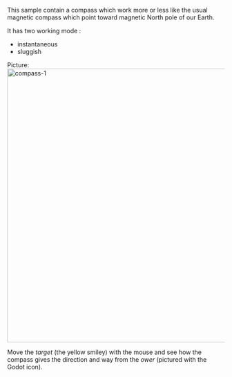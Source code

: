 This sample contain a compass which work more or less like the usual magnetic compass which point toward magnetic North pole of our Earth.

It has two working mode :
* instantaneous
* sluggish

Picture:
<img width="928" height="632" alt="compass-1" src="https://github.com/user-attachments/assets/4c191c88-7a7b-480a-942b-03687fa3482f" />

Move the _target_ (the yellow smiley) with the mouse and see how the compass gives the direction and way from the _ower_ (pictured with the Godot icon).
